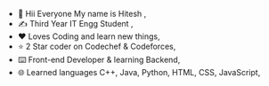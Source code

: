 - 👋 Hii Everyone My name is Hitesh , 
- ✍️ Third Year IT Engg Student ,
- ❤️ Loves Coding and learn new things,
- ⭐ 2 Star coder on Codechef & Codeforces,
- ⌨️ Front-end Developer & learning Backend,
- 🌐 Learned languages C++, Java, Python, HTML, CSS, JavaScript,

<!---
Gss-Hitesh/Gss-Hitesh is a ✨ special ✨ repository because its `README.md` (this file) appears on your GitHub profile.
You can click the Preview link to take a look at your changes.
--->
